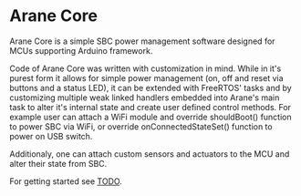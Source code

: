 # Arane Core 

Arane Core is a simple SBC power management software designed for MCUs supporting Arduino framework.

Code of Arane Core was written with customization in mind. While in it's purest form it allows for simple power management (on, off and reset via buttons and a status LED), it can be extended with FreeRTOS' tasks and by customizing multiple weak linked handlers embedded into Arane's main task to alter it's internal state and create user defined control methods. For example user can attach a WiFi module and override shouldBoot() function to power SBC via WiFi, or override onConnectedStateSet() function to power on USB switch.

Additionaly, one can attach custom sensors and actuators to the MCU and alter their state from SBC.

For getting started see [TODO](TODO).
